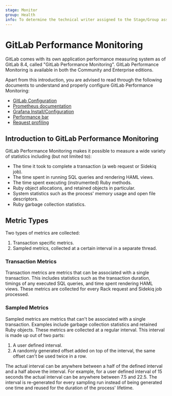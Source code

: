 ```yaml
---
stage: Monitor
group: Health
info: To determine the technical writer assigned to the Stage/Group associated with this page, see https://about.gitlab.com/handbook/engineering/ux/technical-writing/#designated-technical-writers
---
```


# GitLab Performance Monitoring

GitLab comes with its own application performance measuring system as of GitLab
8.4, called "GitLab Performance Monitoring". GitLab Performance Monitoring is available in both the
Community and Enterprise editions.

Apart from this introduction, you are advised to read through the following
documents to understand and properly configure GitLab Performance Monitoring:

- [GitLab Configuration](gitlab_configuration.md)
- [Prometheus documentation](../prometheus/index.md)
- [Grafana Install/Configuration](grafana_configuration.md)
- [Performance bar](performance_bar.md)
- [Request profiling](request_profiling.md)

## Introduction to GitLab Performance Monitoring

GitLab Performance Monitoring makes it possible to measure a wide variety of statistics
including (but not limited to):

- The time it took to complete a transaction (a web request or Sidekiq job).
- The time spent in running SQL queries and rendering HAML views.
- The time spent executing (instrumented) Ruby methods.
- Ruby object allocations, and retained objects in particular.
- System statistics such as the process' memory usage and open file descriptors.
- Ruby garbage collection statistics.

## Metric Types

Two types of metrics are collected:

1. Transaction specific metrics.
1. Sampled metrics, collected at a certain interval in a separate thread.

### Transaction Metrics

Transaction metrics are metrics that can be associated with a single
transaction. This includes statistics such as the transaction duration, timings
of any executed SQL queries, and time spent rendering HAML views. These metrics
are collected for every Rack request and Sidekiq job processed.

### Sampled Metrics

Sampled metrics are metrics that can't be associated with a single transaction.
Examples include garbage collection statistics and retained Ruby objects. These
metrics are collected at a regular interval. This interval is made up out of two
parts:

1. A user defined interval.
1. A randomly generated offset added on top of the interval, the same offset
   can't be used twice in a row.

The actual interval can be anywhere between a half of the defined interval and a
half above the interval. For example, for a user defined interval of 15 seconds
the actual interval can be anywhere between 7.5 and 22.5. The interval is
re-generated for every sampling run instead of being generated one time and reused
for the duration of the process' lifetime.
